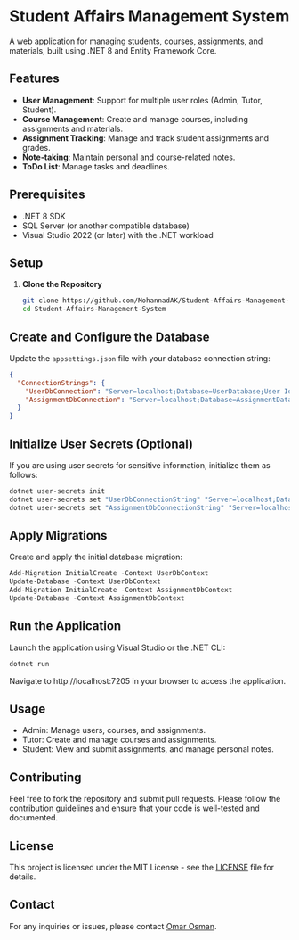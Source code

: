 # Student Affairs Management System

A web application for managing students, courses, assignments, and materials, built using .NET 8 and Entity Framework Core.

## Features

- **User Management**: Support for multiple user roles (Admin, Tutor, Student).
- **Course Management**: Create and manage courses, including assignments and materials.
- **Assignment Tracking**: Manage and track student assignments and grades.
- **Note-taking**: Maintain personal and course-related notes.
- **ToDo List**: Manage tasks and deadlines.

## Prerequisites

- .NET 8 SDK
- SQL Server (or another compatible database)
- Visual Studio 2022 (or later) with the .NET workload

## Setup

1. **Clone the Repository**

   ```bash
   git clone https://github.com/MohannadAK/Student-Affairs-Management-System.git
   cd Student-Affairs-Management-System
   ```
## Create and Configure the Database

Update the `appsettings.json` file with your database connection string:
```json
{
  "ConnectionStrings": {
    "UserDbConnection": "Server=localhost;Database=UserDatabase;User Id=yourId;Password=yourPassword;TrustServerCertificate=True;",
    "AssignmentDbConnection": "Server=localhost;Database=AssignmentDatabase;User Id=yourId;Password=yourPassword;TrustServerCertificate=True;"
  }
}
```

## Initialize User Secrets (Optional)

If you are using user secrets for sensitive information, initialize them as follows:
  ```bash
  dotnet user-secrets init
  dotnet user-secrets set "UserDbConnectionString" "Server=localhost;Database=UserDatabase;User Id=yourId;Password=yourPassword;TrustServerCertificate=True;",
  dotnet user-secrets set "AssignmentDbConnectionString" "Server=localhost;Database=AssignmentDatabase;User Id=yourId;Password=yourPassword;TrustServerCertificate=True;"
  ```

## Apply Migrations

Create and apply the initial database migration:
  ```powershell
  Add-Migration InitialCreate -Context UserDbContext
  Update-Database -Context UserDbContext
  Add-Migration InitialCreate -Context AssignmentDbContext
  Update-Database -Context AssignmentDbContext
  ```

## Run the Application

Launch the application using Visual Studio or the .NET CLI:
  ```bash
  dotnet run
  ```
Navigate to http://localhost:7205 in your browser to access the application.

## Usage
- Admin: Manage users, courses, and assignments.
- Tutor: Create and manage courses and assignments.
- Student: View and submit assignments, and manage personal notes.

## Contributing
Feel free to fork the repository and submit pull requests. Please follow the contribution guidelines and ensure that your code is well-tested and documented.

## License
This project is licensed under the MIT License - see the [LICENSE](https://github.com/sickoovit/StudentsAffaires/blob/master/LICENSE.txt) file for details.

## Contact
For any inquiries or issues, please contact [Omar Osman](https://www.linkedin.com/in/omarosmanenter/).
